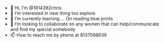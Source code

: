 - 👋 Hi, I’m @1814392chris 
- 👀 I’m interested in new thing too explore
- 🌱 I’m currently learning ... On reading blue prints 
- 💞️ I’m looking to collaborate on any women that can help/communicate and find my special somebody
- 📫 How to reach me by phone at 8137068639

<!---
1814392chris/1814392chris is a ✨ special ✨ repository because its `README.md` (this file) appears on your GitHub profile.
You can click the Preview link to take a look at your changes.
--->
